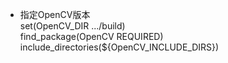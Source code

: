 - 指定OpenCV版本<br> set(OpenCV_DIR .../build)<br> find_package(OpenCV REQUIRED)<br> include_directories(${OpenCV_INCLUDE_DIRS})

